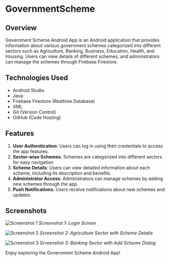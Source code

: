 # GovernmentScheme

## Overview
Government Scheme Android App is an Android application that provides information about various government schemes categorized into different sectors such as Agriculture, Banking, Business, Education, Health, and Housing. Users can view details of different schemes, and administrators can manage the schemes through Firebase Firestore.

## Technologies Used
- Android Studio
- Java
- Firebase Firestore (Realtime Database)
- XML
- Git (Version Control)
- GitHub (Code Hosting)

## Features
1. **User Authentication**: Users can log in using their credentials to access the app features.
2. **Sector-wise Schemes**: Schemes are categorized into different sectors for easy navigation.
3. **Scheme Details**: Users can view detailed information about each scheme, including its description and benefits.
4. **Administrator Access**: Administrators can manage schemes by adding new schemes through the app.
5. **Push Notifications**: Users receive notifications about new schemes and updates.

## Screenshots
![Screenshot 1](https://example.com/screenshot1.png)
*Screenshot 1: Login Screen*

![Screenshot 2](https://example.com/screenshot2.png)
*Screenshot 2: Agriculture Sector with Scheme Details*

![Screenshot 3](https://example.com/screenshot3.png)
*Screenshot 3: Banking Sector with Add Scheme Dialog*

Enjoy exploring the Government Scheme Android App!
